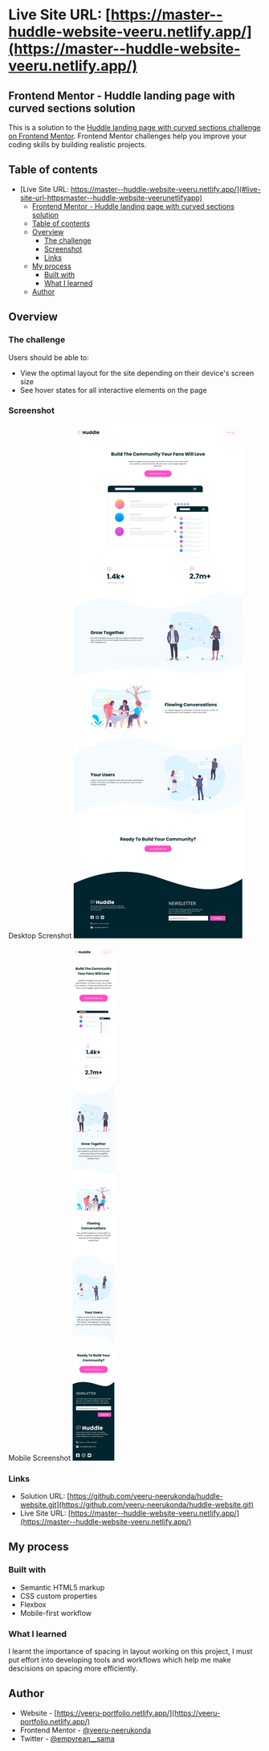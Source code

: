 # Live Site URL: [https://master--huddle-website-veeru.netlify.app/](https://master--huddle-website-veeru.netlify.app/)

## Frontend Mentor - Huddle landing page with curved sections solution

This is a solution to the [Huddle landing page with curved sections challenge on Frontend Mentor](https://www.frontendmentor.io/challenges/huddle-landing-page-with-curved-sections-5ca5ecd01e82137ec91a50f2). Frontend Mentor challenges help you improve your coding skills by building realistic projects.

## Table of contents

- [Live Site URL: https://master--huddle-website-veeru.netlify.app/](#live-site-url-httpsmaster--huddle-website-veerunetlifyapp)
  - [Frontend Mentor - Huddle landing page with curved sections solution](#frontend-mentor---huddle-landing-page-with-curved-sections-solution)
  - [Table of contents](#table-of-contents)
  - [Overview](#overview)
    - [The challenge](#the-challenge)
    - [Screenshot](#screenshot)
    - [Links](#links)
  - [My process](#my-process)
    - [Built with](#built-with)
    - [What I learned](#what-i-learned)
  - [Author](#author)

## Overview

### The challenge

Users should be able to:

- View the optimal layout for the site depending on their device's screen size
- See hover states for all interactive elements on the page

### Screenshot

Desktop Screnshot
![desktop png picture](./huddle-desktop.png)

Mobile Screenshot
![mobile png picture](./huddle-mobile.png)

### Links

- Solution URL: [https://github.com/veeru-neerukonda/huddle-website.git](https://github.com/veeru-neerukonda/huddle-website.git)
- Live Site URL: [https://master--huddle-website-veeru.netlify.app/](https://master--huddle-website-veeru.netlify.app/)

## My process

### Built with

- Semantic HTML5 markup
- CSS custom properties
- Flexbox
- Mobile-first workflow

### What I learned

I learnt the importance of spacing in layout working on this project, I must put effort into developing tools and workflows which help me make descisions on spacing more efficiently.

## Author

- Website - [https://veeru-portfolio.netlify.app/](https://veeru-portfolio.netlify.app/)
- Frontend Mentor - [@veeru-neerukonda](https://www.frontendmentor.io/profile/veeru-neerukonda)
- Twitter - [@empyrean__sama](https://www.twitter.com/empyrean__sama)
